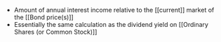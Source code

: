 - Amount of annual interest income relative to the [[current]] market of the [[Bond price(s)]]
- Essentially the same calculation as the dividend yield on [[Ordinary Shares (or Common Stock)]]